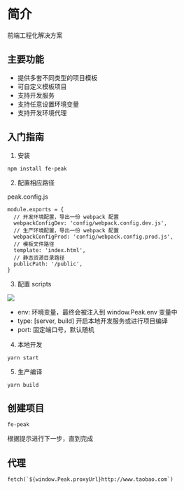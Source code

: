# 简介

前端工程化解决方案

## 主要功能

- 提供多套不同类型的项目模板
- 可自定义模板项目
- 支持开发服务
- 支持任意设置环境变量
- 支持开发环境代理

## 入门指南

1. 安装

```
npm install fe-peak
```

2. 配置相应路径

peak.config.js
```
module.exports = {
  // 开发环境配置，导出一份 webpack 配置
  webpackConfigDev: 'config/webpack.config.dev.js',
  // 生产环境配置，导出一份 webpack 配置
  webpackConfigProd: 'config/webpack.config.prod.js',
  // 模板文件路径
  template: 'index.html',
  // 静态资源目录路径
  publicPath: '/public',
}
```

3. 配置 scripts

![](https://image-static.segmentfault.com/166/992/166992228-5cac6048ac4c3_articlex)

- env: 环境变量，最终会被注入到 window.Peak.env 变量中
- type: [server, build] 开启本地开发服务或进行项目编译
- port: 固定端口号，默认随机

4. 本地开发

```
yarn start
```

5. 生产编译

```
yarn build
```

## 创建项目

```
fe-peak
```

根据提示进行下一步，直到完成

## 代理

```
fetch(`${window.Peak.proxyUrl}http://www.taobao.com`)
```
